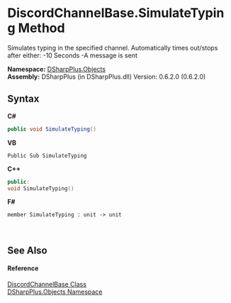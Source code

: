# DiscordChannelBase.SimulateTyping Method 
 

Simulates typing in the specified channel. Automatically times out/stops after either: -10 Seconds -A message is sent

**Namespace:**&nbsp;<a href="b70db947-75ff-488f-5245-350c6ca1e522">DSharpPlus.Objects</a><br />**Assembly:**&nbsp;DSharpPlus (in DSharpPlus.dll) Version: 0.6.2.0 (0.6.2.0)

## Syntax

**C#**<br />
``` C#
public void SimulateTyping()
```

**VB**<br />
``` VB
Public Sub SimulateTyping
```

**C++**<br />
``` C++
public:
void SimulateTyping()
```

**F#**<br />
``` F#
member SimulateTyping : unit -> unit 

```

<br />

## See Also


#### Reference
<a href="e2925cb1-4be2-3189-87cd-0cbe461693b4">DiscordChannelBase Class</a><br /><a href="b70db947-75ff-488f-5245-350c6ca1e522">DSharpPlus.Objects Namespace</a><br />